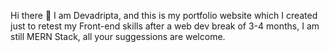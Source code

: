 Hi there 👋
I am Devadripta, and this is my portfolio website which I created just to retest my 
Front-end skills after a web dev break of 3-4 months, I am still MERN Stack, 
all your suggessions are welcome.
